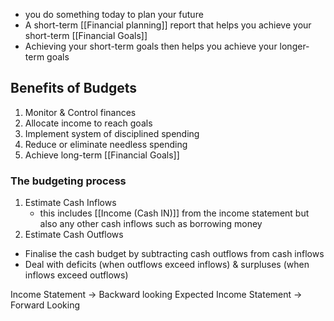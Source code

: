 - you do something today to plan your future
- A short-term [[Financial planning]] report that helps you achieve your short-term [[Financial Goals]]
- Achieving your short-term goals then helps you achieve your longer-term goals

## Benefits of Budgets
1. Monitor & Control finances
2. Allocate income to reach goals
3. Implement system of disciplined spending
4. Reduce or eliminate needless spending
5. Achieve long-term [[Financial Goals]]

### The budgeting process
1. Estimate Cash Inflows
	- this includes [[Income (Cash IN)]] from the income statement but also any other cash inflows such as borrowing money
1. Estimate Cash Outflows

- Finalise the cash budget by subtracting cash outflows from cash inflows
- Deal with deficits (when outflows exceed inflows) & surpluses (when inflows exceed outflows)

Income Statement $\rightarrow$ Backward looking
Expected Income Statement $\rightarrow$ Forward Looking